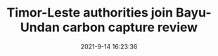---
"title": "Timor-Leste authorities join Bayu-Undan carbon capture review"
"date": "2021-9-14 16:23:36"
"feed_name": "OFFSHOREMAG"
"feed_website": "https://www.offshore-mag.com/"
"feed_rss": "https://www.offshore-mag.com/__rss/website-scheduled-content.xml?input=%7B%22sectionAlias%22%3A%22home%22%7D"
"link": "https://www.offshore-mag.com/regional-reports/australia-new-zealand/article/14210284/timorleste-authorities-join-bayuundan-carbon-capture-review"
"file": "_posts/2021-1-1-19a33d95360f238bc76dd9b101163508cf636654.md"
"accident": "0"
"drilling": "0"
"dead": "0"
"injured": "0"
---